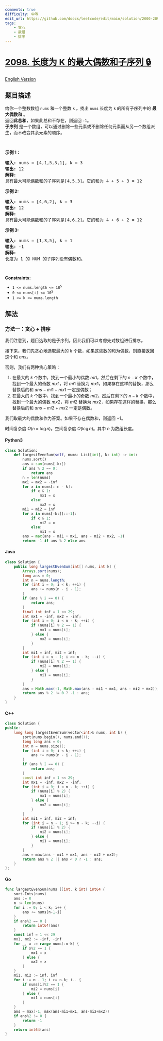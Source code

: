 ```yaml
---
comments: true
difficulty: 中等
edit_url: https://github.com/doocs/leetcode/edit/main/solution/2000-2099/2098.Subsequence%20of%20Size%20K%20With%20the%20Largest%20Even%20Sum/README.md
tags:
    - 贪心
    - 数组
    - 排序
---
```


<!-- problem:start -->

# [2098. 长度为 K 的最大偶数和子序列 🔒](https://leetcode.cn/problems/subsequence-of-size-k-with-the-largest-even-sum)

[English Version](/solution/2000-2099/2098.Subsequence%20of%20Size%20K%20With%20the%20Largest%20Even%20Sum/README_EN.md)

## 题目描述

<!-- description:start -->

<p>给你一个整数数组 <code>nums</code> 和一个整数 <code>k</code> 。找出&nbsp;<code>nums</code> 长度为 <code>k</code> 的所有子序列中的 <strong>最大偶数和</strong> 。<br />
返回<strong>此总和</strong>，如果此总和不存在，则返回 <code>-1</code>。<br />
<strong>子序列</strong> 是一个数组，可以通过删除一些元素或不删除任何元素而从另一个数组派生，而不改变其余元素的顺序。</p>

<p>&nbsp;</p>

<p><strong>示例 1：</strong></p>

<pre>
<strong>输入:</strong> nums = [4,1,5,3,1], k = 3
<strong>输出:</strong> 12
<strong>解释:</strong>
具有最大可能偶数和的子序列是[4,5,3]。它的和为 4 + 5 + 3 = 12
</pre>

<p><strong>示例 2:</strong></p>

<pre>
<strong>输入:</strong> nums = [4,6,2], k = 3
<strong>输出:</strong> 12
<strong>解释:</strong>
具有最大可能偶数和的子序列是[4,6,2]。它的和为 4 + 6 + 2 = 12
</pre>

<p><strong>示例 3:</strong></p>

<pre>
<strong>输入:</strong> nums = [1,3,5], k = 1
<strong>输出:</strong> -1
<strong>解释:</strong>
长度为 1 的 NUM 的子序列没有偶数和。
</pre>

<p>&nbsp;</p>

<p><strong>Constraints:</strong></p>

<ul>
	<li><code>1 &lt;= nums.length &lt;= 10<sup>5</sup></code></li>
	<li><code>0 &lt;= nums[i] &lt;= 10<sup>5</sup></code></li>
	<li><code>1 &lt;= k &lt;= nums.length</code></li>
</ul>

<!-- description:end -->

## 解法

<!-- solution:start -->

### 方法一：贪心 + 排序

我们注意到，题目选取的是子序列，因此我们可以考虑先对数组进行排序。

接下来，我们先贪心地选取最大的 $k$ 个数，如果这些数的和为偶数，则直接返回这个和 $ans$。

否则，我们有两种贪心策略：

1. 在最大的 $k$ 个数中，找到一个最小的偶数 $mi1$，然后在剩下的 $n - k$ 个数中，找到一个最大的奇数 $mx1$，将 $mi1$ 替换为 $mx1$，如果存在这样的替换，那么替换后的和 $ans - mi1 + mx1$ 一定是偶数；
1. 在最大的 $k$ 个数中，找到一个最小的奇数 $mi2$，然后在剩下的 $n - k$ 个数中，找到一个最大的偶数 $mx2$，将 $mi2$ 替换为 $mx2$，如果存在这样的替换，那么替换后的和 $ans - mi2 + mx2$ 一定是偶数。

我们取最大的偶数和作为答案。如果不存在偶数和，则返回 $-1$。

时间复杂度 $O(n \times \log n)$，空间复杂度 $O(\log n)$。其中 $n$ 为数组长度。

<!-- tabs:start -->

#### Python3

```python
class Solution:
    def largestEvenSum(self, nums: List[int], k: int) -> int:
        nums.sort()
        ans = sum(nums[-k:])
        if ans % 2 == 0:
            return ans
        n = len(nums)
        mx1 = mx2 = -inf
        for x in nums[: n - k]:
            if x & 1:
                mx1 = x
            else:
                mx2 = x
        mi1 = mi2 = inf
        for x in nums[-k:][::-1]:
            if x & 1:
                mi2 = x
            else:
                mi1 = x
        ans = max(ans - mi1 + mx1, ans - mi2 + mx2, -1)
        return -1 if ans % 2 else ans
```

#### Java

```java
class Solution {
    public long largestEvenSum(int[] nums, int k) {
        Arrays.sort(nums);
        long ans = 0;
        int n = nums.length;
        for (int i = 0; i < k; ++i) {
            ans += nums[n - i - 1];
        }
        if (ans % 2 == 0) {
            return ans;
        }
        final int inf = 1 << 29;
        int mx1 = -inf, mx2 = -inf;
        for (int i = 0; i < n - k; ++i) {
            if (nums[i] % 2 == 1) {
                mx1 = nums[i];
            } else {
                mx2 = nums[i];
            }
        }
        int mi1 = inf, mi2 = inf;
        for (int i = n - 1; i >= n - k; --i) {
            if (nums[i] % 2 == 1) {
                mi2 = nums[i];
            } else {
                mi1 = nums[i];
            }
        }
        ans = Math.max(-1, Math.max(ans - mi1 + mx1, ans - mi2 + mx2));
        return ans % 2 != 0 ? -1 : ans;
    }
}
```

#### C++

```cpp
class Solution {
public:
    long long largestEvenSum(vector<int>& nums, int k) {
        sort(nums.begin(), nums.end());
        long long ans = 0;
        int n = nums.size();
        for (int i = 0; i < k; ++i) {
            ans += nums[n - i - 1];
        }
        if (ans % 2 == 0) {
            return ans;
        }
        const int inf = 1 << 29;
        int mx1 = -inf, mx2 = -inf;
        for (int i = 0; i < n - k; ++i) {
            if (nums[i] % 2) {
                mx1 = nums[i];
            } else {
                mx2 = nums[i];
            }
        }
        int mi1 = inf, mi2 = inf;
        for (int i = n - 1; i >= n - k; --i) {
            if (nums[i] % 2) {
                mi2 = nums[i];
            } else {
                mi1 = nums[i];
            }
        }
        ans = max(ans - mi1 + mx1, ans - mi2 + mx2);
        return ans % 2 || ans < 0 ? -1 : ans;
    }
};
```

#### Go

```go
func largestEvenSum(nums []int, k int) int64 {
	sort.Ints(nums)
	ans := 0
	n := len(nums)
	for i := 0; i < k; i++ {
		ans += nums[n-1-i]
	}
	if ans%2 == 0 {
		return int64(ans)
	}
	const inf = 1 << 29
	mx1, mx2 := -inf, -inf
	for _, x := range nums[:n-k] {
		if x%2 == 1 {
			mx1 = x
		} else {
			mx2 = x
		}
	}
	mi1, mi2 := inf, inf
	for i := n - 1; i >= n-k; i-- {
		if nums[i]%2 == 1 {
			mi2 = nums[i]
		} else {
			mi1 = nums[i]
		}
	}
	ans = max(-1, max(ans-mi1+mx1, ans-mi2+mx2))
	if ans%2 != 0 {
		return -1
	}
	return int64(ans)
}
```

<!-- tabs:end -->

<!-- solution:end -->

<!-- problem:end -->

